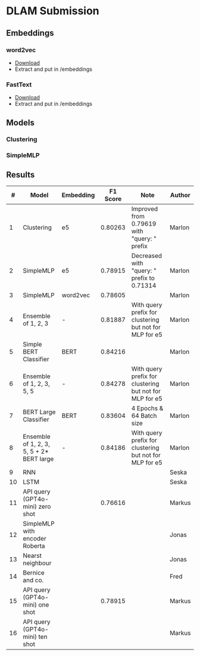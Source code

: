 # DLAM Submission
## Embeddings
### word2vec
- [Download](https://drive.google.com/file/d/0B7XkCwpI5KDYNlNUTTlSS21pQmM/edit?resourcekey=0-wjGZdNAUop6WykTtMip30g)
- Extract and put in /embeddings

### FastText
- [Download](https://dl.fbaipublicfiles.com/fasttext/vectors-english/wiki-news-300d-1M.vec.zip)
- Extract and put in /embeddings

## Models
### Clustering

### SimpleMLP


## Results
| #   | Model                                     | Embedding | F1 Score | Note                                                    | Author |
|-----|-------------------------------------------|-----------|----------|---------------------------------------------------------|--------|
| 1   | Clustering                                | e5        | 0.80263  | Improved from 0.79619 with "query: " prefix             | Marlon |
| 2   | SimpleMLP                                 | e5        | 0.78915  | Decreased with "query: " prefix to 0.71314              | Marlon |
| 3   | SimpleMLP                                 | word2vec  | 0.78605  |                                                         | Marlon |
| 4   | Ensemble of 1, 2, 3                       | -         | 0.81887  | With query prefix for clustering but not for MLP for e5 | Marlon |
| 5   | Simple BERT Classifier                    | BERT      | 0.84216  |                                                         | Marlon |
| 6   | Ensemble of 1, 2, 3, 5, 5                 | -         | 0.84278  | With query prefix for clustering but not for MLP for e5 | Marlon |
| 7   | BERT Large Classifier                     | BERT      | 0.83604  | 4 Epochs & 64 Batch size                                | Marlon |
| 8   | Ensemble of 1, 2, 3, 5, 5 + 2* BERT large | -         | 0.84186  | With query prefix for clustering but not for MLP for e5 | Marlon |
| 9   | RNN                                       |           |          |                                                         | Seska  |
| 10  | LSTM                                      |           |          |                                                         | Seska  |
| 11  | API query (GPT4o-mini) zero shot          |           | 0.76616  |                                                         | Markus |
| 12  | SimpleMLP with encoder Roberta            |           |          |                                                         | Jonas  |
| 13  | Nearst neighbour                          |           |          |                                                         | Jonas  |
| 14  | Bernice and co.                           |           |          |                                                         | Fred   |
| 15  | API query (GPT4o-mini) one shot           |           | 0.78915  |                                                         | Markus |
| 16  | API query (GPT4o-mini) ten shot           |           |          |                                                         | Markus |
